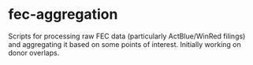# fec-aggregation
Scripts for processing raw FEC data (particularly ActBlue/WinRed filings) and aggregating it based on some points of interest. Initially working on donor overlaps.
